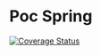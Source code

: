 # Poc Spring

[![Coverage Status](https://coveralls.io/repos/github/herikLorencao/poc-spring-ci/badge.svg?branch=develop)](https://coveralls.io/github/herikLorencao/poc-spring-ci?branch=develop)
